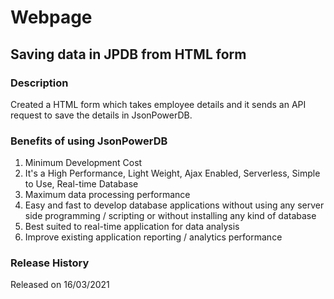 # Webpage
## Saving data in JPDB from HTML form

### Description
Created a HTML form which takes employee details and it sends an API request to save the details in JsonPowerDB.

### Benefits of using JsonPowerDB
1. Minimum Development Cost
2. It's a  High Performance, Light Weight, Ajax Enabled, Serverless, Simple to Use, Real-time Database
3. Maximum data processing performance
4. Easy and fast to develop database applications without using any server side programming / scripting or without installing any kind of database
5. Best suited to real-time application for data analysis
6. Improve existing application reporting / analytics performance

### Release History
Released on 16/03/2021

